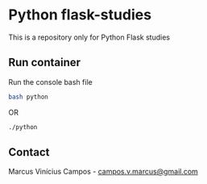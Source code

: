 # Python flask-studies

This is a repository only for Python Flask studies

## Run container

Run the console bash file

```bash
bash python
```

OR

```bash
./python
```

## Contact

Marcus Vinícius Campos - campos.v.marcus@gmail.com